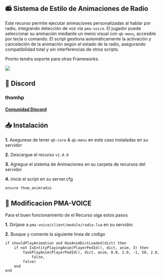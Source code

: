 <h2>📻 Sistema de Estilo de Animaciones de Radio</h2>

Este recurso permite ejecutar animaciones personalizadas al hablar por radio, integrando detección de voz vía `pma-voice`. El jugador puede seleccionar su animación mediante un menú visual con `qb-menu`, accesible por tecla o comando. El script gestiona automáticamente la activación y cancelación de la animación según el estado de la radio, asegurando compatibilidad total y sin interferencias de otros scripts.

Pronto tendra soporte para otras Frameworks.

![](https://media.discordapp.net/attachments/1239443315556876329/1392519934592159877/animradio.png?ex=686fd4c0&is=686e8340&hm=e269d7e3783f23eef2282dde5c7690fa384b98a22db59a7c40dab7e4bf13e69c&=&format=webp&quality=lossless&width=908&height=511)

<h2>👾 Discord</h2>
<h3>thomhp</h3>
<h4><a href="https://discord.gg/ufSmtdX6AZ">Comunidad Discord</a></h4>


<h2>📥 Instalación</h2>

**1.** Asegurese de tener `qb-core` & `qb-menu` en este caso instaladas en su servidor

**2.** Descargue el recurso `v1.0.0`

**3.** Agregue el sistema de Animaciones en su carpeta de recursos del servidor

**4.** inicie el script en su server.cfg

```html
ensure thom_animradio
```
<h2>🔄 Modificacion PMA-VOICE</h2>

Para el buen funcionamiento de el Recurso siga estos pasos

**1.** Dirijase a `pma-voice/client/module/radio.lua` en su servidor.

**2.** Busque y comente la siguiente linea de codigo
```html
if shouldPlayAnimation and HasAnimDictLoaded(dict) then
	if not IsEntityPlayingAnim(PlayerPedId(), dict, anim, 3) then
		TaskPlayAnim(PlayerPedId(), dict, anim, 8.0, 2.0, -1, 50, 2.0, false,
			false,
		false)
	end
end
```


